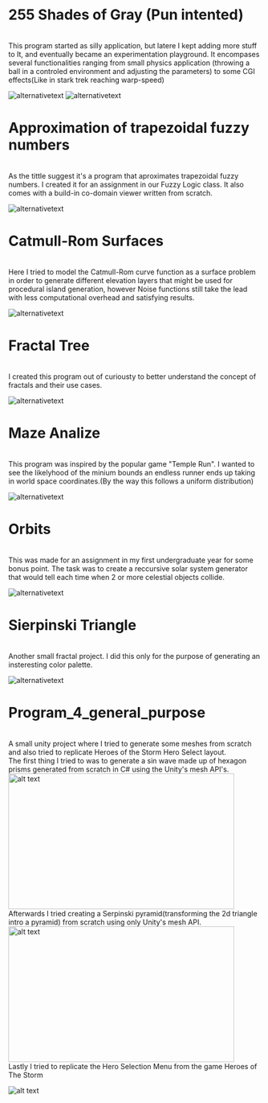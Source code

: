 # 255 Shades of Gray (Pun intented)
 <br/>
 This program started as silly application, but latere I kept adding more stuff to It, and eventually became an experimentation playground. It encompases several functionalities ranging from small physics application (throwing a ball in a controled environment and adjusting the parameters) to some CGI effects(Like in stark trek reaching warp-speed)
 
 ![alternativetext](https://i.imgur.com/Eo64ama.png)
 ![alternativetext](https://i.imgur.com/ipaLUBW.png)
 <br/>
 
 # Approximation of trapezoidal fuzzy numbers
 <br/>
 As the tittle suggest it's a program that aproximates trapezoidal fuzzy numbers. I created it for an assignment in our Fuzzy Logic class.
 It also comes with a build-in co-domain viewer written from scratch.
 
 ![alternativetext](https://i.imgur.com/einuNTP.png)
 <br/>
 
 # Catmull-Rom Surfaces 
 <br/>
  Here I tried to model the Catmull-Rom curve function as a surface problem in order to generate different elevation layers that might be used for procedural island generation, however Noise functions still take the lead with less computational overhead and satisfying results.
  
 ![alternativetext](https://i.imgur.com/tk0H7Om.png) 
 <br/>
 
 # Fractal Tree
 <br/>
 I created this program out of curiousty to better understand the concept of fractals and their use cases.
 
 ![alternativetext](https://i.imgur.com/djQWGm4.png)
 <br/>
 
 # Maze Analize
 <br/>
 This program was inspired by the popular game "Temple Run". I wanted to see the likelyhood of the minium bounds an endless runner ends up taking in world space coordinates.(By the way this follows a uniform distribution)
 
 ![alternativetext](https://i.imgur.com/lnnjL8l.png)
 <br/>
 
 # Orbits
 <br/>
 This was made for an assignment in my first undergraduate year for some bonus point. The task was to create a reccursive solar system generator that would tell each time when 2 or more celestial objects collide.
 
 ![alternativetext](https://i.imgur.com/Tg3byGL.png)
 <br/>
 
 # Sierpinski Triangle
 <br/>
 Another small fractal project. I did this only for the purpose of generating an insteresting color palette.
 
 ![alternativetext](https://i.imgur.com/NzAzQpS.png)
 <br/>
 
 # Program_4_general_purpose
 <br/>
 A small unity project where I tried to generate some meshes from scratch and also tried to replicate Heroes of the Storm Hero Select layout.
 <br/>
 The first thing I tried to was to generate a sin wave made up of hexagon prisms generated from scratch in C# using the Unity's mesh API's.
 
<img src="https://media.giphy.com/media/YOMASuWbP7ewIvdgxG/giphy.gif" alt="alt text" width="450" height="270"/>
 <br/>
 Afterwards I tried creating a Serpinski pyramid(transforming the 2d triangle intro a pyramid) from scratch using only Unity's mesh API.

<img src="https://thumbs.gfycat.com/VelvetySpecificBabirusa-mobile.mp4" alt="alt text" width="450" height="270"/>
  
 <br/>
 Lastly I tried to replicate the Hero Selection Menu from the game Heroes of The Storm
 
 ![alt text](https://i.imgur.com/QrWwRyc.png)
